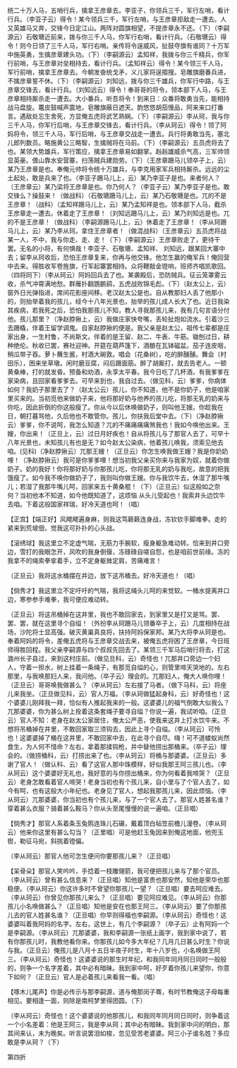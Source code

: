 <!-- { "loadSidebar": true } -->
统二十万人马，五哨行兵，擒拿王彦章去。李亚子，你领兵三千，军行左哨，看计行兵。（李亚子云）得令！某今领兵三千，军行左哨，与王彦章拒敌走一遭去。人又英雄马又奔，交锋今日定江山。两阵对圆旗相望，不提彦章永不还。（下）（李嗣源云）石敬瑭近前来，拨与你三千人马，你军行右哨，看计行兵。（石敬瑭云）得令！则今日领了三千人马，军行右哨。亲传将令逞威风，扯鼓夺旗有谁同？十万军中施英勇，生擒彦章建头功。（下）（李嗣源云）孟知祥，我拨与你三千精兵，你军行前哨，与王彦章对垒相持去，看计行兵。（孟知祥云）得令！某今领三千人马，军行前哨，擒拿王彦章去。今朝发奋统戈矛，义儿家将逞搊搜。皂雕旗磨番兵进，不擒彦章誓不休。（下）（李嗣源云）刘知远，拨与你三千雄兵，你军行中路，与王彦章交锋去，看计行兵。（刘知远云）得令！奉哥哥的将令，领本部下人马，与王彦章相持厮杀走一遭去。大小番兵，听吾将令！到来日：众番将敢勇当先，能相持战马盘旋。鼍皮鼓喊声震地，皂雕旗蔽日遮天。韵悠悠胡茄慢品，阿来来口打番言。遇敌处忘生舍死，方显俺五虎将武艺熟娴。（下）（李嗣源云）李从珂，我与你三千人马，你军行后哨，与王彦章交锋去，看计行兵。（李从珂云）得令！领了阿妈将令，领三千人马，军行后哨，与王彦章交战走一遭去。兵行将勇敢当先，塞北儿郎列数员。略施黄公三略智，生擒贼将在马前。（下）（李嗣源云）五员虎将去了也。某领大势雄兵，军行策应，擒拿王彦章易如翻掌。赳赳雄威杀气高，三军帅领显英豪。偎山靠水安营寨，扫荡贼兵建勋劳。（下）（王彦章跚马儿领卒子上，云）某乃王彦章是也。奉俺元帅将令统十万雄兵，与李克用家军兵相持厮杀。远远的尘土起处，敢是兵来了也。（李亚子跚马儿上，云）某乃李亚子是也。来者何人？（王彦章云）某乃梁将王彦章是也。你乃何人？（李亚子云）某乃李亚子是也。敢交锋么？操鼓来！（做战科）（石敬瑭跚马儿上，云）某乃石敬瑭是也。兀的不是王彦章！（战科）（孟知祥跚马儿上，云）某乃孟知祥是也。领本部下人马，截杀王彦章走一遭去。休着走了王彦章！（刘知远跚马儿上，云）某乃刘知远是也。兀的不是王彦章！（做战科）（李嗣源跚马儿上，云）休着走了王彦章！（李从珂跚马儿上，云）某乃李从珂。拿住王彦章者！（做混战科）（王彦章云）五员虎将战某一人，不中，我与你走、走、走！（下）（李嗣源云）王彦章败走了，更待干罢。无名的小将，有何惧哉！李亚子、石敬瑭、孟知祥、
刘知远，跟某回大寨中去；留李从珂收后，恐怕王彦章复来，你再与他交锋。他怎生赢的俺军兵！俺回营中去来。得胜收军卷旌旗，行军起寨罢相持。众将鞭敲金镫响，班师齐唱凯歌回。（四将同下）（李从珂云）阿妈回兵去了也。某袭殿后，恐防贼兵。征云笼罩雾云收，杀气冲霄满地愁。群雁扑翻鵾鹏鹞，五虎战败锦毛彪。（下）（赵太公上，云）窗外日光弹指进，席间花影座间移。老汉赵太公是也。自从教那妇人丢了他那小的，则抬举着我的孩儿，经今十八年光景也，抬举的孩儿成人长大了也。近日我染其疾病，若我死之后，恐怕我那孩儿不知，教人寻我那孩儿来，我有几句言语分付他。孩儿那里？（净赵脖揪上，云）我做庄家快夸嘴，丢轮扯炮如流水。引着沙三去跚橇，伴着王留学调鬼。自家赵脖揪的便是。我父亲是赵太公，祖传七辈都是庄家出身，一生村鲁，不尚斯文。伴着的是王留、赵二、牛表、牛筋。锄刨过日，耕种绝伦。秋收已罢，赛社迎神。开筵在葫芦篷下，酒酿在瓦钵磁盆。茄子连皮咽，稍瓜带子吞。萝卜蘸生酱，村酒大碗敦。唱会〔花桑树〕，吃的醉醺醺。舞会〔村田乐〕，困来坐草墩。闲时磨豆腐，闷后跚面筋。醉了胡厮打，就去告老人。一顿黄桑棒，打的就发昏。预备和劝酒，永享太平春。我今日吃了几杯酒，有我爹爹在家染病，且回家看爹爹去。可早来到也，我自过去。（做见科，云）爹爹，你病体如何？我奶子那里去了？（赵太公云）孩儿，你不知道，他不是你奶子，他是咱家里买来的。当初觅他来做奶子来，他将那好奶与他养的孩儿吃，将那无乳的奶来与你吃，因此折倒的你这般瘦了。你从今以后休唤做奶子，则叫他王嫂。你趁我在日，朝打暮骂他，久后他也不敢管你。孩儿，你扶我后堂中去。（下）（净赵脖揪云）爹爹，你不说呵，我怎么知道？兀的不痛痛痛痛煞我也！我如今唤他出来。王嫂，你出来！（正旦上，云）过日月好疾也！自从将孩儿与了那官人去了，可早十八年光景也，未知孩儿有也是无？如今赵太公染病，他着孩儿唤我，须索见他去咱。(见科)（净赵脖揪云）兀那王嫂！（正旦云）你怎生唤我做王嫂？我是你奶奶哩！（净赵脖揪云）我可是你爹爹哩！想当初我父亲买你来与我家为奴，就着你做奶子。奶的我好！你将那好奶与你那孩儿吃，你将那无乳的奶与我吃，故意的把我饿瘦了。如今我不唤你做奶子了，我则叫你做王嫂。你与我饮牛去，休湿了那牛嘴儿；若湿了我那牛嘴儿呵，回家来五十黄桑棍！（下）（正旦云）似这般如之奈何？当初他本不知道，如今他既知道了，这烦恼
从头儿受起也！我索井头边饮牛去咱。下着这般国家祥瑞，好冷天道也呵！（唱）

【正宫】【端正好】风飕飕遍身麻，则我这笃籁籁连身战，冻钦钦手脚难拳。走的紧来到荒坡佃，觉我这可扑扑的心头战。

【滚绣球】我这里立不定虚气喘，无筋力手腕软，瘦身躯急难动转。恰来到井口旁边，雪打的我眼怎开，风吹的我身倒偃，冻碌碌自嗟自怨，也是咱前世前缘。冻的我拿不的绳索拳挛着手，立不定身躯耸定肩，苦痛难言！

（正旦云）我将这水桶摆在井边，放下这吊桶去。好冷天道也！（唱）

【倘秀才】我这里立不定吁吁的气喘，我将这绳头儿呵的来觉软。一桶水提离井口边，寒参参手难拳，我可便应难动转。

（正旦云）将这吊桶掉在这井里，我也不敢回家去，到家里又是打又是骂。罢、罢、罢，就在这里寻个自缢！（外扮李从珂跚马儿领番卒子上，云）几度相持在战场，沙陀将士显高强。破灭黄巢真良将，扶持阿妈保家邦。某乃大将李从珂是也。奉着阿妈的将令，差俺五虎将与王彦章交战去来，被俺五虎将困了王彦章，今日班师得胜回程。我父亲李嗣源与四个叔叔先回去了。某领三千军马后哨行将去，打这潞州长子县过，来到这村庄前。（做见旦科，云）奇怪也！兀那井口旁边一个妇人，守着一担水，树上挂着一条绳子，有那觅自缢的心，则管里啼天哭地的。左右那里，与我唤那妇人来，我问他。（卒子云）理会的。兀那妇人，俺大人唤你哩！（正旦云）哥哥唤我做甚么？（李从珂云）左右接了马者。（做下马科，云）将座儿来我坐。（正旦做见科，云）官人万福。（李从珂做猛起身科，云）好奇怪也！这个婆婆儿刚拜我一拜，恰似有人推起我来的一般。这婆婆儿的福气倒敢大似我么？兀那婆婆，你为甚么树上拴着这条套绳子要寻自缢？你说一遍，我试听咱。（正旦云）官人不知：老身在赵太公家居住，俺太公严恶，使我来这井上打水饮牛来。不想将吊桶掉在井里，不敢回家取三须钩去，因此上寻个自缢。（李从珂云）可怜也！这婆婆掉了桶在这井里，不敢回家中去，在此寻个自尽。嗨！可不道蝼蚁尚然食生，为人何不惜命？左右，拿着那揉钩枪，井中替他捞出那桶来。（卒子云）理会的。（做捞桶科，云）打捞出来了也。（李从珂云）将桶与那婆婆。（正旦云）多谢了官人！（做认科、云）看了这官人那中珠模样，好似我那王阿三孩儿也。（李从珂云）这个婆婆好无礼也，我好意的与你捞出桶来，你为何看着我啼哭？（正旦云）老身怎敢看着官人啼哭！老身当初也有个孩儿来，自小里与了个官人去了，如今有呵，也有这般大小年纪也。老身见了官人，想起我那孩儿来，因此烦恼。（李从珂云）兀那婆婆，你当初也有个孩儿来，与了一个官人去了。那官人姓甚名谁？穿着甚么衣服？骑着甚么鞍马？你从头至尾慢慢的说一遍咱。（正旦唱）

【倘秀才】那官人系着条玉兔鹘连珠儿石碾，戴着顶白毡笠前檐儿漫卷。（李从珂云）他来你这里有甚么勾当？（正里唱）可是他赶玉兔因来到俺这地面，他兜玉辔，勒征马宛，斜挑着镫偏。

（李从珂云）那官人他可怎生便问你要那孩儿来？（正旦唱）

【呆骨朵】那官人笑吟吟，手捻着一枝雕翎箭，我可便把孩儿来与了那个官员。（李从珂云）曾有甚么信息来？（正旦唱）知他是富贵也那安然，知他是荣华也那稳便。（李从珂云）你这许多时不曾望你那孩儿一望？（正旦唱）要去呵应难去。（李从珂云）你曾见你那孩儿来么？（正旦唱）要见阿应难见。（李从珂云）你那孩儿小名唤做甚么？（正旦唱）知他是安在也那王阿三。（李从珂云）要了你那孩儿去的官人姓甚名谁？（正旦唱）你早则得福也李嗣源。（李从珂云）奇怪也！这婆婆叫着我阿妈的名字。左右，这世上，有几个李嗣源？（卒子云）止有阿妈一个是李嗣源。（李从珂云）兀那婆婆，我和李嗣源一张纸上画字，我到家中说了，若有你那孩儿时，我教他看你来。你那孩儿如今多大年纪？几月几日甚么时生？你说与我。（正旦云）俺孩儿是八月十五日半夜子时生，年十八岁也，小名唤做王阿三。（李从珂云）奇怪也！这婆婆说的那生时年纪，和我同年同月同日同时一般般的，则争一个名字差着，其中必有暗昧。我到家中呵，好歹着你孩儿来望你，你意下如何？（正旦云）官人是必着孩儿来看我一看。（唱）

【啄木儿尾声】你是必传示与那李嗣源，道与俺那闵子骞，有时节教俺这子母每重相见。要相逢一面，则除是南柯梦里得团圆。（下）

（李从珂云）奇怪也！这个婆婆说的他那孩儿，和我同年同月同日同时，则争着这一个小名差着：他是王阿三，我是李从珂；其中必有暗昧。我到家中问的明白，那其间来认，未为晚矣。听言说罢泪如梭，忽见受苦老婆婆。阿三小子谁名姓？多应敢是李从珂？（下）


第四折

